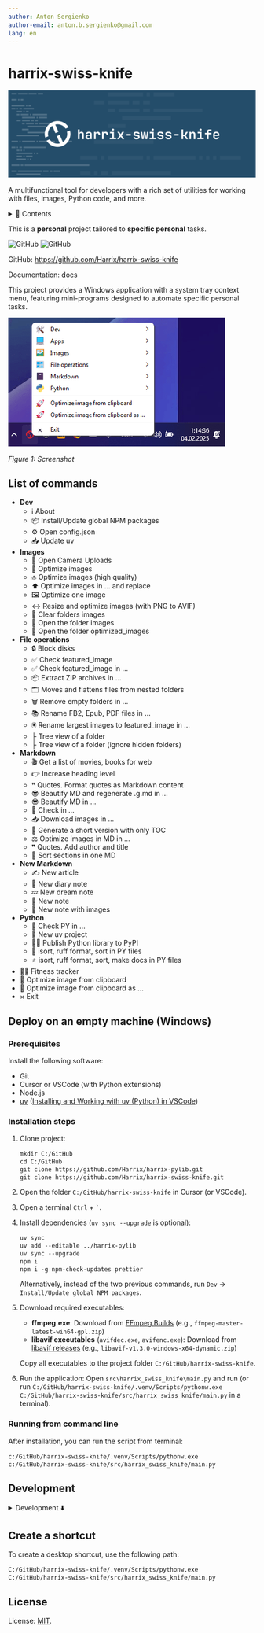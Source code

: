 ```yaml
---
author: Anton Sergienko
author-email: anton.b.sergienko@gmail.com
lang: en
---
```


# harrix-swiss-knife

![Featured image](https://raw.githubusercontent.com/Harrix/harrix-swiss-knife/refs/heads/main/img/featured-image.svg)

A multifunctional tool for developers with a rich set of utilities for working with files, images, Python code, and more.

<details>
<summary>📖 Contents</summary>

## Contents

- [List of commands](#list-of-commands)
- [Deploy on an empty machine (Windows)](#deploy-on-an-empty-machine-windows)
  - [Prerequisites](#prerequisites)
  - [Installation steps](#installation-steps)
  - [Running from command line](#running-from-command-line)
- [Development](#development)
  - [CLI commands](#cli-commands)
  - [Add a new action](#add-a-new-action)
  - [Add file to a resource file](#add-file-to-a-resource-file)
- [Create a shortcut](#create-a-shortcut)
- [License](#license)

</details>

This is a **personal** project tailored to **specific personal** tasks.

![GitHub](https://img.shields.io/badge/GitHub-harrix--swiss--knife-blue?logo=github) ![GitHub](https://img.shields.io/github/license/Harrix/harrix-swiss-knife)

GitHub: <https://github.com/Harrix/harrix-swiss-knife>

Documentation: [docs](https://github.com/Harrix/harrix-swiss-knife/blob/main/docs/index.g.md)

This project provides a Windows application with a system tray context menu, featuring mini-programs designed to automate specific personal tasks.

![Screenshot](https://raw.githubusercontent.com/Harrix/harrix-swiss-knife/refs/heads/main/img/screenshot.png)

_Figure 1: Screenshot_

## List of commands

- **Dev**
  - ℹ️ About
  - 📦 Install/Update global NPM packages
  - ⚙️ Open config.json
  - 📥 Update uv
- **Images**
  - 📸 Open Camera Uploads
  - 🚀 Optimize images
  - 🔝 Optimize images (high quality)
  - ⬆️ Optimize images in … and replace
  - 🖼️ Optimize one image
  - ↔️ Resize and optimize images (with PNG to AVIF)
  - 🧹 Clear folders images
  - 📂 Open the folder images
  - 📂 Open the folder optimized_images
- **File operations**
  - 🔒 Block disks
  - ✅ Check featured_image
  - ✅ Check featured_image in …
  - 📦 Extract ZIP archives in …
  - 🗂️ Moves and flattens files from nested folders
  - 🗑️ Remove empty folders in …
  - 📚 Rename FB2, Epub, PDF files in …
  - 🖲️ Rename largest images to featured_image in …
  - ├ Tree view of a folder
  - ├ Tree view of a folder (ignore hidden folders)
- **Markdown**
  - 🎬 Get a list of movies, books for web
  - 👉 Increase heading level
  - ❞ Quotes. Format quotes as Markdown content
  - 😎 Beautify MD and regenerate .g.md in …
  - 😎 Beautify MD in …
  - 🚧 Check in …
  - 📥 Download images in …
  - 🧏 Generate a short version with only TOC
  - ⚖️ Optimize images in MD in …
  - ❞ Quotes. Add author and title
  - 📶 Sort sections in one MD
- **New Markdown**
  - ✍️ New article
  - 📖 New diary note
  - 💤 New dream note
  - 📓 New note
  - 📓 New note with images
- **Python**
  - 🚧 Check PY in …
  - 🐍 New uv project
  - 👷‍♂️ Publish Python library to PyPI
  - 🌟 isort, ruff format, sort in PY files
  - ⭐ isort, ruff format, sort, make docs in PY files
- 🏃🏻 Fitness tracker
- 🚀 Optimize image from clipboard
- 🚀 Optimize image from clipboard as …
- × Exit

## Deploy on an empty machine (Windows)

### Prerequisites

Install the following software:

- Git
- Cursor or VSCode (with Python extensions)
- Node.js
- [uv](https://docs.astral.sh/uv/) ([Installing and Working with uv (Python) in VSCode](https://github.com/Harrix/harrix.dev-articles-2025-en/blob/main/uv-vscode-python/uv-vscode-python.md))

### Installation steps

1. Clone project:

   ```shell
   mkdir C:/GitHub
   cd C:/GitHub
   git clone https://github.com/Harrix/harrix-pylib.git
   git clone https://github.com/Harrix/harrix-swiss-knife.git
   ```

2. Open the folder `C:/GitHub/harrix-swiss-knife` in Cursor (or VSCode).

3. Open a terminal `Ctrl` + `` ` ``.

4. Install dependencies (`uv sync --upgrade` is optional):

   ```shell
   uv sync
   uv add --editable ../harrix-pylib
   uv sync --upgrade
   npm i
   npm i -g npm-check-updates prettier
   ```

   Alternatively, instead of the two previous commands, run `Dev` → `Install/Update global NPM packages`.

5. Download required executables:
   - **ffmpeg.exe**: Download from [FFmpeg Builds](https://github.com/BtbN/FFmpeg-Builds/releases) (e.g., `ffmpeg-master-latest-win64-gpl.zip`)
   - **libavif executables** (`avifdec.exe`, `avifenc.exe`): Download from [libavif releases](https://github.com/AOMediaCodec/libavif/releases) (e.g., `libavif-v1.3.0-windows-x64-dynamic.zip`)

   Copy all executables to the project folder `C:/GitHub/harrix-swiss-knife`.

6. Run the application:
   Open `src\harrix_swiss_knife\main.py` and run (or run `C:/GitHub/harrix-swiss-knife/.venv/Scripts/pythonw.exe C:/GitHub/harrix-swiss-knife/src/harrix_swiss_knife/main.py` in a terminal).

### Running from command line

After installation, you can run the script from terminal:

```shell
c:/GitHub/harrix-swiss-knife/.venv/Scripts/pythonw.exe c:/GitHub/harrix-swiss-knife/src/harrix_swiss_knife/main.py
```

## Development

<details>
<summary>Development ⬇️</summary>

### CLI commands

CLI commands after installation:

- `uv self update` — update uv itself.
- `uv sync --upgrade` — update all project libraries (sometimes you need to call twice).
- `ruff check` — lint the project's Python files.
- `ruff check --fix` — lint and fix the project's Python files.
- `pyside6-rcc src/harrix_swiss_knife/resources.qrc -o src/harrix_swiss_knife/resources_rc.py` — convert UI file to PY class.
- `isort .` — sort imports.
- `ruff format` — format the project's Python files.
- `uv python install 3.13` + `uv python pin 3.13` + `uv sync` — switch to a different Python version.
- `vermin src` — determine the minimum Python version using [vermin](https://github.com/netromdk/vermin). However, if the version is below 3.10, we stick with 3.10 because Python 3.10 annotations are used.

### Add a new action

- Add a new action `class On<action>(action_base.ActionBase)` in `src/harrix_swiss_knife/action_<section>.py`.
- Site for searching emojis: <https://emojidb.org/>.
- In `main.py` add action `self.add_items(...)`.
- From `harrix-swiss-knife`, call the command `Python` → `isort, ruff format, sort, make docs in PY files` and select the folder `harrix_swiss_knife`.

Example action:

```python
class OnCheckFeaturedImageInFolders(ActionBase):
    """Check for featured image files in all configured folders.

    This action automatically checks all directories specified in the
    paths_with_featured_image configuration setting for the presence of
    files named `featured_image` with any extension, providing a status
    report for each directory.
    """

    icon = "✅"
    title = "Check featured_image"

    @ActionBase.handle_exceptions("checking featured image in folders")
    def execute(self, *args: Any, **kwargs: Any) -> None:  # noqa: ARG002
        """Execute the code. Main method for the action."""
        for path in self.config["paths_with_featured_image"]:
            result = h.file.check_featured_image(path)[1]
            self.add_line(result)
        self.show_result()
```

Example action with QThread:

```python
class OnNpmManagePackages(ActionBase):
    """Install or update configured NPM packages globally.

    This action manages NPM packages specified in the `config["npm_packages"]` list:
    1. Updates NPM itself to the latest version
    2. Installs/updates all configured packages (npm install will update if already exists)
    3. Runs global update to ensure all packages are at latest versions

    This ensures all configured packages are present and up-to-date in the system.
    """

    icon = "📦"
    title = "Install/Update global NPM packages"

    @ActionBase.handle_exceptions("NPM package management")
    def execute(self, *args: Any, **kwargs: Any) -> None:  # noqa: ARG002
        """Execute the code. Main method for the action."""
        self.start_thread(self.in_thread, self.thread_after, self.title)

    @ActionBase.handle_exceptions("NPM operations thread")
    def in_thread(self) -> str | None:
        """Execute code in a separate thread. For performing long-running operations."""
        # Update NPM itself first
        self.add_line("Updating NPM...")
        result = h.dev.run_command("npm update npm -g")
        self.add_line(result)

        # Install/update all configured packages
        self.add_line("Installing/updating configured packages...")
        install_commands = "\n".join([f"npm i -g {package}" for package in self.config["npm_packages"]])
        result = h.dev.run_command(install_commands)
        self.add_line(result)

        # Run global update to ensure everything is up-to-date
        self.add_line("Running global update...")
        result = h.dev.run_command("npm update -g")
        self.add_line(result)

        return "NPM packages management completed"

    @ActionBase.handle_exceptions("NPM thread completion")
    def thread_after(self, result: Any) -> None:
        """Execute code in the main thread after in_thread(). For handling the results of thread execution."""
        self.show_toast("NPM packages management completed")
        self.add_line(result)
        self.show_result()
```

Example action with sequence of QThread:

```python
class OnHarrixActionWithSequenceOfThread(ActionBase):
    """Docstring."""

    icon = "👷‍♂️"
    title = "Sequence of thread"

    @ActionBase.handle_exceptions("action")
    def execute(self, *args: Any, **kwargs: Any) -> None:  # noqa: ARG002
        """Execute the code. Main method for the action."""
        self.start_thread(self.in_thread_01, self.thread_after_01, self.title)
        return "Started the process chain"

    @ActionBase.handle_exceptions("action thread 01")
    def in_thread_01(self) -> str | None:
        """Execute code in a separate thread. For performing long-running operations."""
        # First operation
        self.add_line("Starting first operation")
        time.sleep(5)  # Simulating work
        return "First operation completed"

    @ActionBase.handle_exceptions("action thread 02")
    def in_thread_02(self) -> str | None:
        """Execute code in a separate thread. For performing long-running operations."""
        # Second operation
        self.add_line("Starting second operation")
        time.sleep(self.time_waiting_seconds)  # Simulating work
        return "Second operation completed"

    @ActionBase.handle_exceptions("action thread 03")
    def in_thread_03(self) -> str | None:
        """Execute code in a separate thread. For performing long-running operations."""
        # Third operation
        self.add_line("Starting third operation")
        time.sleep(5)  # Simulating work
        return "Third operation completed"

    @ActionBase.handle_exceptions("action thread 01 completion")
    def thread_after_01(self, result: Any) -> None:  # noqa: ARG002
        """Execute code in the main thread after in_thread_01(). For handling the results of thread execution."""
        self.add_line(result)  # Log the result from the first thread

        # Start the second operation
        self.time_waiting_seconds = 20
        message = f"Wait {self.time_waiting_seconds} seconds for the package to be published."
        self.start_thread(self.in_thread_02, self.thread_after_02, message)

    @ActionBase.handle_exceptions("action thread 02 completion")
    def thread_after_02(self, result: Any) -> None:  # noqa: ARG002
        """Execute code in the main thread after in_thread_02(). For handling the results of thread execution."""
        self.add_line(result)  # Log the result from the second thread

        # Start the third operation
        self.start_thread(self.in_thread_03, self.thread_after_03, self.title)

    @ActionBase.handle_exceptions("action thread 03 completion")
    def thread_after_03(self, result: Any) -> None:  # noqa: ARG002
        """Execute code in the main thread after in_thread_03(). For handling the results of thread execution."""
        self.add_line(result)  # Log the result from the third thread
        self.show_toast(f"{self.title} completed")
        self.show_result()
```

### Add file to a resource file

Add files (pictures, etc.) to the `src\harrix_swiss_knife\assets` folder.

In the file `resources.qrc` add line for example `<file>assets/logo.svg</file>`:

```xml
<?xml version="1.0" encoding="UTF-8"?>
<RCC>
    <qresource prefix="/">
        <file>assets/logo.svg</file>
    </qresource>
</RCC>
```

Generate `resources_rc.py`:

```shell
pyside6-rcc src/harrix_swiss_knife/resources.qrc -o src/harrix_swiss_knife/resources_rc.py
```

</details>

## Create a shortcut

To create a desktop shortcut, use the following path:

```shell
C:/GitHub/harrix-swiss-knife/.venv/Scripts/pythonw.exe C:/GitHub/harrix-swiss-knife/src/harrix_swiss_knife/main.py
```

## License

License: [MIT](https://github.com/Harrix/harrix-swiss-knife/blob/main/LICENSE.md).
